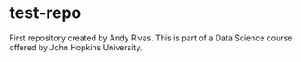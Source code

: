 # test-repo
First repository created by Andy Rivas. This is part of a Data Science course offered by John Hopkins University.
